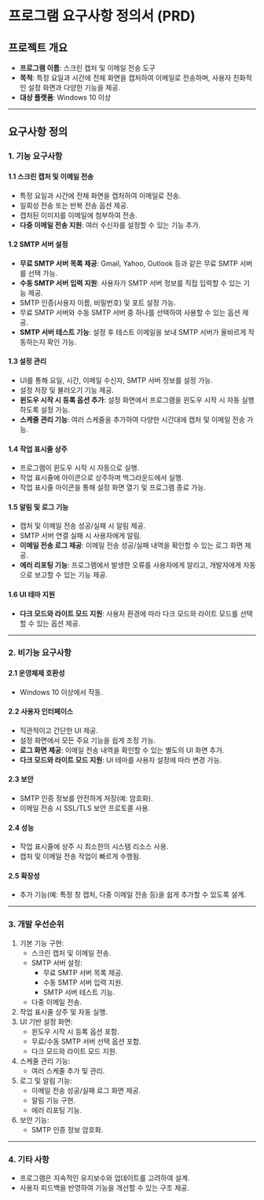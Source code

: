 # 프로그램 요구사항 정의서 (PRD)

## 프로젝트 개요
- **프로그램 이름**: 스크린 캡처 및 이메일 전송 도구
- **목적**: 특정 요일과 시간에 전체 화면을 캡처하여 이메일로 전송하며, 사용자 친화적인 설정 화면과 다양한 기능을 제공.
- **대상 플랫폼**: Windows 10 이상

---

## 요구사항 정의

### 1. 기능 요구사항

#### 1.1 스크린 캡처 및 이메일 전송
- 특정 요일과 시간에 전체 화면을 캡처하여 이메일로 전송.
- 일회성 전송 또는 반복 전송 옵션 제공.
- 캡처된 이미지를 이메일에 첨부하여 전송.
- **다중 이메일 전송 지원**: 여러 수신자를 설정할 수 있는 기능 추가.

#### 1.2 SMTP 서버 설정
- **무료 SMTP 서버 목록 제공**: Gmail, Yahoo, Outlook 등과 같은 무료 SMTP 서버를 선택 가능.
- **수동 SMTP 서버 입력 지원**: 사용자가 SMTP 서버 정보를 직접 입력할 수 있는 기능 제공.
- SMTP 인증(사용자 이름, 비밀번호) 및 포트 설정 가능.
- 무료 SMTP 서버와 수동 SMTP 서버 중 하나를 선택하여 사용할 수 있는 옵션 제공.
- **SMTP 서버 테스트 기능**: 설정 후 테스트 이메일을 보내 SMTP 서버가 올바르게 작동하는지 확인 가능.

#### 1.3 설정 관리
- UI를 통해 요일, 시간, 이메일 수신자, SMTP 서버 정보를 설정 가능.
- 설정 저장 및 불러오기 기능 제공.
- **윈도우 시작 시 등록 옵션 추가**: 설정 화면에서 프로그램을 윈도우 시작 시 자동 실행하도록 설정 가능.
- **스케줄 관리 기능**: 여러 스케줄을 추가하여 다양한 시간대에 캡처 및 이메일 전송 가능.

#### 1.4 작업 표시줄 상주
- 프로그램이 윈도우 시작 시 자동으로 실행.
- 작업 표시줄에 아이콘으로 상주하며 백그라운드에서 실행.
- 작업 표시줄 아이콘을 통해 설정 화면 열기 및 프로그램 종료 가능.

#### 1.5 알림 및 로그 기능
- 캡처 및 이메일 전송 성공/실패 시 알림 제공.
- SMTP 서버 연결 실패 시 사용자에게 알림.
- **이메일 전송 로그 제공**: 이메일 전송 성공/실패 내역을 확인할 수 있는 로그 화면 제공.
- **에러 리포팅 기능**: 프로그램에서 발생한 오류를 사용자에게 알리고, 개발자에게 자동으로 보고할 수 있는 기능 제공.

#### 1.6 UI 테마 지원
- **다크 모드와 라이트 모드 지원**: 사용자 환경에 따라 다크 모드와 라이트 모드를 선택할 수 있는 옵션 제공.

---

### 2. 비기능 요구사항

#### 2.1 운영체제 호환성
- Windows 10 이상에서 작동.

#### 2.2 사용자 인터페이스
- 직관적이고 간단한 UI 제공.
- 설정 화면에서 모든 주요 기능을 쉽게 조정 가능.
- **로그 화면 제공**: 이메일 전송 내역을 확인할 수 있는 별도의 UI 화면 추가.
- **다크 모드와 라이트 모드 지원**: UI 테마를 사용자 설정에 따라 변경 가능.

#### 2.3 보안
- SMTP 인증 정보를 안전하게 저장(예: 암호화).
- 이메일 전송 시 SSL/TLS 보안 프로토콜 사용.

#### 2.4 성능
- 작업 표시줄에 상주 시 최소한의 시스템 리소스 사용.
- 캡처 및 이메일 전송 작업이 빠르게 수행됨.

#### 2.5 확장성
- 추가 기능(예: 특정 창 캡처, 다중 이메일 전송 등)을 쉽게 추가할 수 있도록 설계.

---

### 3. 개발 우선순위

1. 기본 기능 구현:
   - 스크린 캡처 및 이메일 전송.
   - SMTP 서버 설정:
     - 무료 SMTP 서버 목록 제공.
     - 수동 SMTP 서버 입력 지원.
     - SMTP 서버 테스트 기능.
   - 다중 이메일 전송.
2. 작업 표시줄 상주 및 자동 실행.
3. UI 기반 설정 화면:
   - 윈도우 시작 시 등록 옵션 포함.
   - 무료/수동 SMTP 서버 선택 옵션 포함.
   - 다크 모드와 라이트 모드 지원.
4. 스케줄 관리 기능:
   - 여러 스케줄 추가 및 관리.
5. 로그 및 알림 기능:
   - 이메일 전송 성공/실패 로그 화면 제공.
   - 알림 기능 구현.
   - 에러 리포팅 기능.
6. 보안 기능:
   - SMTP 인증 정보 암호화.

---

### 4. 기타 사항
- 프로그램은 지속적인 유지보수와 업데이트를 고려하여 설계.
- 사용자 피드백을 반영하여 기능을 개선할 수 있는 구조 제공.
